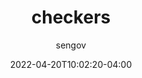 ---
date: 2022-04-20T10:02:20-04:00
title: "checkers"
seo_title: "checkers"
description: checkers
author: sengov
image: share.jpg
video:
url: games/checkers
weight: 0
type: "games"
layout: checkers

---